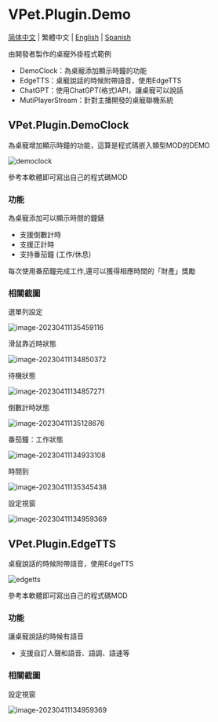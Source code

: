 # VPet.Plugin.Demo

[简体中文](./README.md) | 繁體中文 | [English](./README_en.md) | [Spanish](./README_es.md)

由開發者製作的桌寵外掛程式範例
* DemoClock：為桌寵添加顯示時鐘的功能
* EdgeTTS：桌寵說話的時候附帶語音，使用EdgeTTS
* ChatGPT：使用ChatGPT(格式)API，讓桌寵可以說話
* MutiPlayerStream：針對主播開發的桌寵聯機系統

## VPet.Plugin.DemoClock
為桌寵增加顯示時鐘的功能，這算是程式碼嵌入類型MOD的DEMO

![democlock](democlock.png)

參考本軟體即可寫出自己的程式碼MOD

### 功能

為桌寵添加可以顯示時間的鐘錶

* 支援倒數計時
* 支援正計時
* 支持番茄鐘 (工作/休息)

每次使用番茄鐘完成工作,還可以獲得相應時間的「財產」獎勵

### 相關截圖

選單列設定

![image-20230411135459116](README.assets/image-20230411135459116.png)

滑鼠靠近時狀態

![image-20230411134850372](README.assets/image-20230411134850372.png)

待機狀態

![image-20230411134857271](README.assets/image-20230411134857271.png)

倒數計時狀態

![image-20230411135128676](README.assets/image-20230411135128676.png)

番茄鐘：工作狀態

![image-20230411134933108](README.assets/image-20230411134933108.png)

時間到

![image-20230411135345438](README.assets/image-20230411135345438.png)

設定視窗

![image-20230411134959369](README.assets/image-20230411134959369.png)

## VPet.Plugin.EdgeTTS

桌寵說話的時候附帶語音，使用EdgeTTS

![edgetts](edgetts.png)

參考本軟體即可寫出自己的程式碼MOD

### 功能

讓桌寵說話的時候有語音

* 支援自訂人聲和語音、語調、語速等

### 相關截圖

設定視窗

![image-20230411134959369](README.assets/image-20230411134959369.png)
